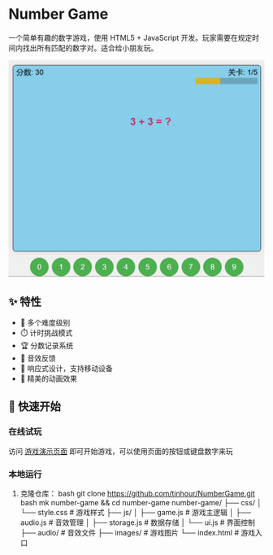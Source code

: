 # Number Game

一个简单有趣的数字游戏，使用 HTML5 + JavaScript 开发。玩家需要在规定时间内找出所有匹配的数字对。适合给小朋友玩。

![游戏截图](screenshots/gameplay.png)

## ✨ 特性

- 🎯 多个难度级别
- ⏱️ 计时挑战模式
- 🏆 分数记录系统
- 🎵 音效反馈
- 📱 响应式设计，支持移动设备
- 🌈 精美的动画效果

## 🚀 快速开始

### 在线试玩

访问 [游戏演示页面](#) 即可开始游戏，可以使用页面的按钮或键盘数字来玩

### 本地运行

1. 克隆仓库：
bash
git clone https://github.com/tinhour/NumberGame.git
bash
mk number-game && cd number-game
number-game/
├── css/
│ └── style.css # 游戏样式
├── js/
│ ├── game.js # 游戏主逻辑
│ ├── audio.js # 音效管理
│ ├── storage.js # 数据存储
│ └── ui.js # 界面控制
├── audio/ # 音效文件
├── images/ # 游戏图片
└── index.html # 游戏入口